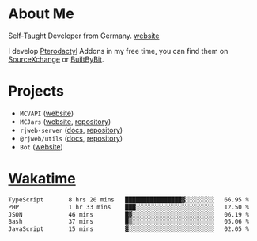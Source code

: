 # About Me

Self-Taught Developer from Germany. [website](https://rjansen.dev)

I develop [Pterodactyl](https://pterodactyl.io) Addons in my free time, you can find
them on [SourceXchange](https://www.sourcexchange.net/teams/356/profile) or [BuiltByBit](https://builtbybit.com/search/3078009).

# Projects

- `MCVAPI` ([website](https://versions.mcjars.app))
- `MCJars` ([website](https://mcjars.app), [repository](https://github.com/0x7d8/mcjar))
- `rjweb-server` ([docs](https://server.rjweb.dev), [repository](https://github.com/0x7d8/NPM_WEB-SERVER))
- `@rjweb/utils` ([docs](https://utils.rjweb.dev), [repository](https://github.com/0x7d8/rjweb-utils))
- `Bot` ([website](https://bot.rjns.dev))

# [Wakatime](https://wakatime.com/@0x7d8)

<!--START_SECTION:waka-->

```txt
TypeScript       8 hrs 20 mins   ████████████████▓░░░░░░░░   66.95 %
PHP              1 hr 33 mins    ███░░░░░░░░░░░░░░░░░░░░░░   12.50 %
JSON             46 mins         █▓░░░░░░░░░░░░░░░░░░░░░░░   06.19 %
Bash             37 mins         █▒░░░░░░░░░░░░░░░░░░░░░░░   05.06 %
JavaScript       15 mins         ▓░░░░░░░░░░░░░░░░░░░░░░░░   02.05 %
```

<!--END_SECTION:waka-->
